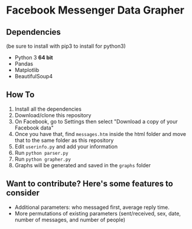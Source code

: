 # Facebook Messenger Data Grapher

## Dependencies

(be sure to install with pip3 to install for python3)

* Python 3 ****64 bit****
* Pandas
* Matplotlib
* BeautifulSoup4

## How To
1. Install all the dependencies
2. Download/clone this repository
3. On Facebook, go to Settings then select "Download a copy of your Facebook data"
4. Once you have that, find `messages.htm` inside the html folder and move that to the same folder as this repository
5. Edit `userinfo.py` and add your information
6. Run `python parser.py`
7. Run `python grapher.py`
8. Graphs will be generated and saved in the `graphs` folder

## Want to contribute? Here's some features to consider
* Additional parameters: who messaged first, average reply time.
* More permutations of existing parameters (sent/received, sex, date, number of messages, and number of people)
